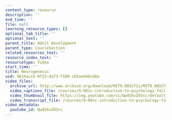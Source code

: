 ```yaml
---
content_type: resource
description: ''
end_time: ''
file: null
learning_resource_types: []
optional_tab_title: ''
optional_text: ''
parent_title: Adult Development
parent_type: CourseSection
related_resources_text: ''
resource_index_text: ''
resourcetype: Video
start_time: ''
title: Neurogenesis
uid: 9614accb-9f23-da73-f108-cb5ae640cd8a
video_files:
  archive_url: http://www.archive.org/download/MIT9.00SCF11/MIT9_00SCF11_lec18_300k.mp4
  video_captions_file: /courses/9-00sc-introduction-to-psychology-fall-2011/3f9b81e44ebe5527a5f0839897756afe_Qw4SkvZ03cc.vtt
  video_thumbnail_file: https://img.youtube.com/vi/Qw4SkvZ03cc/default.jpg
  video_transcript_file: /courses/9-00sc-introduction-to-psychology-fall-2011/5fc0d7ee8b21d444b5b2ec8c0dad6ec6_Qw4SkvZ03cc.pdf
video_metadata:
  youtube_id: Qw4SkvZ03cc
---
```

